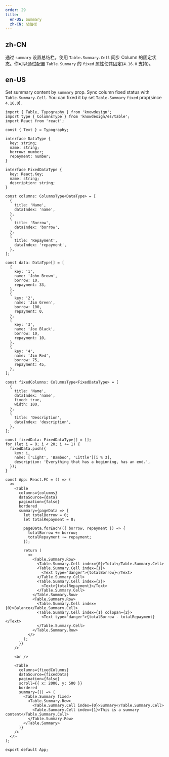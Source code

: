 ```yaml
---
order: 29
title:
  en-US: Summary
  zh-CN: 总结栏
---
```


## zh-CN

通过 `summary` 设置总结栏。使用 `Table.Summary.Cell` 同步 Column 的固定状态。你可以通过配置 `Table.Summary` 的 `fixed` 属性使其固定(`4.16.0` 支持)。

## en-US

Set summary content by `summary` prop. Sync column fixed status with `Table.Summary.Cell`. You can fixed it by set `Table.Summary` `fixed` prop(since `4.16.0`).

```tsx
import { Table, Typography } from 'knowdesign';
import type { ColumnsType } from 'knowdesign/es/table';
import React from 'react';

const { Text } = Typography;

interface DataType {
  key: string;
  name: string;
  borrow: number;
  repayment: number;
}

interface FixedDataType {
  key: React.Key;
  name: string;
  description: string;
}

const columns: ColumnsType<DataType> = [
  {
    title: 'Name',
    dataIndex: 'name',
  },
  {
    title: 'Borrow',
    dataIndex: 'borrow',
  },
  {
    title: 'Repayment',
    dataIndex: 'repayment',
  },
];

const data: DataType[] = [
  {
    key: '1',
    name: 'John Brown',
    borrow: 10,
    repayment: 33,
  },
  {
    key: '2',
    name: 'Jim Green',
    borrow: 100,
    repayment: 0,
  },
  {
    key: '3',
    name: 'Joe Black',
    borrow: 10,
    repayment: 10,
  },
  {
    key: '4',
    name: 'Jim Red',
    borrow: 75,
    repayment: 45,
  },
];

const fixedColumns: ColumnsType<FixedDataType> = [
  {
    title: 'Name',
    dataIndex: 'name',
    fixed: true,
    width: 100,
  },
  {
    title: 'Description',
    dataIndex: 'description',
  },
];

const fixedData: FixedDataType[] = [];
for (let i = 0; i < 20; i += 1) {
  fixedData.push({
    key: i,
    name: ['Light', 'Bamboo', 'Little'][i % 3],
    description: 'Everything that has a beginning, has an end.',
  });
}

const App: React.FC = () => (
  <>
    <Table
      columns={columns}
      dataSource={data}
      pagination={false}
      bordered
      summary={pageData => {
        let totalBorrow = 0;
        let totalRepayment = 0;

        pageData.forEach(({ borrow, repayment }) => {
          totalBorrow += borrow;
          totalRepayment += repayment;
        });

        return (
          <>
            <Table.Summary.Row>
              <Table.Summary.Cell index={0}>Total</Table.Summary.Cell>
              <Table.Summary.Cell index={1}>
                <Text type="danger">{totalBorrow}</Text>
              </Table.Summary.Cell>
              <Table.Summary.Cell index={2}>
                <Text>{totalRepayment}</Text>
              </Table.Summary.Cell>
            </Table.Summary.Row>
            <Table.Summary.Row>
              <Table.Summary.Cell index={0}>Balance</Table.Summary.Cell>
              <Table.Summary.Cell index={1} colSpan={2}>
                <Text type="danger">{totalBorrow - totalRepayment}</Text>
              </Table.Summary.Cell>
            </Table.Summary.Row>
          </>
        );
      }}
    />

    <br />

    <Table
      columns={fixedColumns}
      dataSource={fixedData}
      pagination={false}
      scroll={{ x: 2000, y: 500 }}
      bordered
      summary={() => (
        <Table.Summary fixed>
          <Table.Summary.Row>
            <Table.Summary.Cell index={0}>Summary</Table.Summary.Cell>
            <Table.Summary.Cell index={1}>This is a summary content</Table.Summary.Cell>
          </Table.Summary.Row>
        </Table.Summary>
      )}
    />
  </>
);

export default App;
```

<style>
  #components-table-demo-summary tfoot th,
  #components-table-demo-summary tfoot td {
    background: #fafafa;
  }
  [data-theme="dark"] #components-table-demo-summary tfoot th,
  [data-theme="dark"] #components-table-demo-summary tfoot td {
    background: #1d1d1d;
  }
</style>

